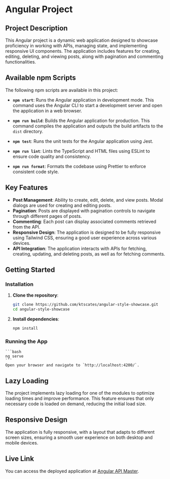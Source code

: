 # Angular Project

## Project Description

This Angular project is a dynamic web application designed to showcase proficiency in working with APIs, managing state, and implementing responsive UI components. The application includes features for creating, editing, deleting, and viewing posts, along with pagination and commenting functionalities.

## Available npm Scripts

The following npm scripts are available in this project:

- **`npm start`**: Runs the Angular application in development mode. This command uses the Angular CLI to start a development server and open the application in a web browser.

- **`npm run build`**: Builds the Angular application for production. This command compiles the application and outputs the build artifacts to the `dist` directory.

- **`npm test`**: Runs the unit tests for the Angular application using Jest.

- **`npm run lint`**: Lints the TypeScript and HTML files using ESLint to ensure code quality and consistency.

- **`npm run format`**: Formats the codebase using Prettier to enforce consistent code style.

## Key Features

- **Post Management**: Ability to create, edit, delete, and view posts. Modal dialogs are used for creating and editing posts.
- **Pagination**: Posts are displayed with pagination controls to navigate through different pages of posts.
- **Commenting**: Each post can display associated comments retrieved from the API.
- **Responsive Design**: The application is designed to be fully responsive using Tailwind CSS, ensuring a good user experience across various devices.
- **API Integration**: The application interacts with APIs for fetching, creating, updating, and deleting posts, as well as for fetching comments.

## Getting Started

### Installation

1. **Clone the repository**:

   ```bash
   git clone https://github.com/ktscates/angular-style-showcase.git
   cd angular-style-showcase
   ```

2. **Install dependencies**:

   ```bash
   npm install
   ```

### Running the App

    ```bash
    ng serve
    ```
    Open your browser and navigate to `http://localhost:4200/`.

## Lazy Loading

The project implements lazy loading for one of the modules to optimize loading times and improve performance. This feature ensures that only necessary code is loaded on demand, reducing the initial load size.

## Responsive Design

The application is fully responsive, with a layout that adapts to different screen sizes, ensuring a smooth user experience on both desktop and mobile devices.

## Live Link

You can access the deployed application at [Angular API Master](https://ktscates-angular-api-master.netlify.app/).
